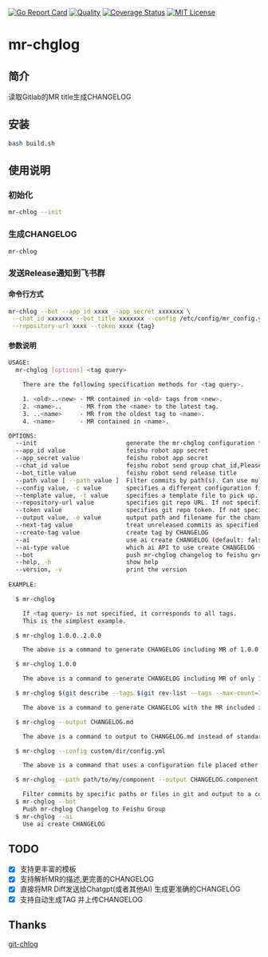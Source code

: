 [![Go Report Card](https://goreportcard.com/badge/github.com/lwydyby/mr-chglog)](https://goreportcard.com/report/github.com/lwydyby/mr-chglog)
[![Quality](https://github.com/lwydyby/mr-chglog/actions/workflows/ci.yml/badge.svg?branch=main)](https://github.com/lwydyby/mr-chglog/actions/workflows/ci.yml)
[![Coverage Status](https://coveralls.io/repos/github/lwydyby/mr-chglog/badge.svg?branch=main)](https://coveralls.io/github/lwydyby/mr-chglog?branch=main)
[![MIT License](http://img.shields.io/badge/license-MIT-blue.svg?style=flat-square)](https://github.com/lwydyby/mr-chglog/blob/master/LICENSE)

# mr-chglog

## 简介

读取Gitlab的MR title生成CHANGELOG

## 安装

```bash
bash build.sh
```

## 使用说明

### 初始化

```bash
mr-chlog --init
```

### 生成CHANGELOG

```bash
mr-chlog
```

### 发送Release通知到飞书群

#### 命令行方式
```bash
mr-chlog --bot --app_id xxxx --app_secret xxxxxxx \
 --chat_id xxxxxxx --bot_title xxxxxxx --config /etc/config/mr_config.yml \
 --repository-url xxxx --token xxxx {tag}
```

#### 参数说明

``` bash
USAGE:
  mr-chglog [options] <tag query>

    There are the following specification methods for <tag query>.

    1. <old>..<new> - MR contained in <old> tags from <new>.
    2. <name>..     - MR from the <name> to the latest tag.
    3. ..<name>     - MR from the oldest tag to <name>.
    4. <name>       - MR contained in <name>.

OPTIONS:
  --init                         generate the mr-chglog configuration file in interactive (default: false)
  --app_id value                 feishu robot app secret
  --app_secret value             feishu robot app secret
  --chat_id value                feishu robot send group chat_id,Please use , to separate multiple
  --bot_title value              feishu robot send release title
  --path value [ --path value ]  Filter commits by path(s). Can use multiple times.
  --config value, -c value       specifies a different configuration file to pick up (default: ".chglog/mr_config.yml")
  --template value, -t value     specifies a template file to pick up. If not specified, use the one in config
  --repository-url value         specifies git repo URL. If not specified, use 'repository_url' in config
  --token value                  specifies git repo token. If not specified, use 'token' in config
  --output value, -o value       output path and filename for the changelogs. If not specified, output to stdout
  --next-tag value               treat unreleased commits as specified tags (EXPERIMENTAL)
  --create-tag value             create tag by CHANGELOG
  --ai                           use ai create CHANGELOG (default: false)
  --ai-type value                which ai API to use create CHANGELOG (default: poe)
  --bot                          push mr-chglog changelog to feishu group (default: false)
  --help, -h                     show help
  --version, -v                  print the version
  
EXAMPLE:

  $ mr-chglog

    If <tag query> is not specified, it corresponds to all tags.
    This is the simplest example.

  $ mr-chglog 1.0.0..2.0.0

    The above is a command to generate CHANGELOG including MR of 1.0.0 to 2.0.0.

  $ mr-chglog 1.0.0

    The above is a command to generate CHANGELOG including MR of only 1.0.0.

  $ mr-chglog $(git describe --tags $(git rev-list --tags --max-count=1))

    The above is a command to generate CHANGELOG with the MR included in the latest tag.

  $ mr-chglog --output CHANGELOG.md

    The above is a command to output to CHANGELOG.md instead of standard output.

  $ mr-chglog --config custom/dir/config.yml

    The above is a command that uses a configuration file placed other than ".chglog/config.yml".

  $ mr-chglog --path path/to/my/component --output CHANGELOG.component.md

    Filter commits by specific paths or files in git and output to a component specific changelog.
  $ mr-chglog --bot 
    Push mr-chglog Changelog to Feishu Group
  $ mr-chglog --ai 
    Use ai create CHANGELOG

```

## TODO

- [x] 支持更丰富的模板
- [x] 支持解析MR的描述,更完善的CHANGELOG
- [x] 直接将MR Diff发送给Chatgpt(或者其他AI) 生成更准确的CHANGELOG
- [x] 支持自动生成TAG 并上传CHANGELOG

## Thanks
[git-chlog](https://github.com/git-chglog/git-chglog)
